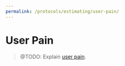 ```yaml
---
permalink: /protocols/estimating/user-pain/
---
```


# User Pain

> @TODO: Explain [user pain][user pain].

[user pain]: http://www.lostgarden.com/2008/05/improving-bug-triage-with-user-pain.html

